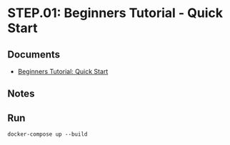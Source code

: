 STEP.01: Beginners Tutorial - Quick Start
===

## Documents
- [Beginners Tutorial: Quick Start](https://www.tensorflow.org/tutorials/quickstart/beginner?hl=ja)


## Notes


## Run
```
docker-compose up --build
```
